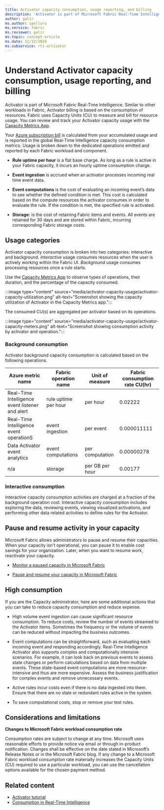 ```yaml
---
title: Activator capacity consumption, usage reporting, and billing
description: 'Activator is part of Microsoft Fabric Real-Time Intelligence and billing is based on the consumption of various resources. This article reviews the types of consumption activities and impact on billing. '
author: galir
ms.author: spelluru
ms.service: fabric
ms.reviewer: galir
ms.topic: concept-article
ms.date: 11/12/2024
ms.subservice: rti-activator
---
```


# Understand Activator capacity consumption, usage reporting, and billing

Activator is part of Microsoft Fabric Real-Time Intelligence. Similar to other workloads in Fabric, Activator billing is based on the consumption of resources. Fabric uses Capacity Units (CU) to measure and bill for resource usage. You can review and track your Activator capacity usage with the [Capacity Metrics App](/fabric/enterprise/metrics-app-compute-page).

Your [Azure subscription bill](/fabric/enterprise/azure-billing) is calculated from your accumulated usage and is reported in the global Real-Time Intelligence capacity consumption metrics. Usage is broken down to the dedicated operations emitted and reported by each Fabric workload and component.

- __Rule uptime per hour__ is a flat base charge. As long as a rule is active in your Fabric capacity, it incurs an hourly uptime consumption charge.

- __Event ingestion__ is accrued when an activator processes incoming real time event data.

- __Event computations__ is the cost of evaluating an incoming event’s data to see whether the defined condition is met. This cost is calculated based on the compute resources the activator consumes in order to evaluate the rule. If the condition is met, the specified rule is activated.

- __Storage:__ is the cost of retaining Fabric items and events. All events are retained for 30 days and are stored within Fabric, incurring corresponding Fabric storage costs. 

## Usage categories

Activator capacity consumption is broken into two categories: interactive and background. *Interactive* usage consumes resources when the user is actively working within the Fabric UI. *Background* usage consumes processing resources once a rule starts.

Use the [Capacity Metrics App](/fabric/enterprise/metrics-app-compute-page) to observe types of operations, their duration, and the percentage of the capacity consumed.

:::image type="content" source="media/activator-capacity-usage/activator-capacity-utilization.png" alt-text="Screenshot showing the capacity utilization of Activator in the Capacity Metrics app.":::

The consumed CU(s) are aggregated per activator based on its operations.

:::image type="content" source="media/activator-capacity-usage/activator-capacity-meters.png" alt-text="Screenshot showing consumption activity by activator and operation.":::

### Background consumption

Activator background capacity consumption is calculated based on the following operations. 

| Azure metric name                               | Fabric operation name | Unit of measure | Fabric consumption rate CU(hr) |
| ----------------------------------------------- | --------------------- | --------------- | ------------------------------ |
| Real-Time Intelligence event listener and alert | rule uptime per hour  | per hour        | 0.02222                        |
| Real-Time Intelligence event operationS         | event ingestion       | per event       | 0.000011111                    |
| Data Activator event analytics                  | event computations    | per computation | 0.00000278                     |
| n/a                                             | storage               | per GB per hour | 0.00177                        |

### Interactive consumption

Interactive capacity consumption activities are charged at a fraction of the background operation cost. Interactive capacity consumption includes exploring the data, reviewing events, viewing visualized activations, and performing other data related activities to define rules for the Activator. 

## Pause and resume activity in your capacity

Microsoft Fabric allows administrators to pause and resume their capacities. When your capacity isn't operational, you can pause it to enable cost savings for your organization. Later, when you want to resume work, reactivate your capacity.

- [Monitor a paused capacity in Microsoft Fabric](/fabric/enterprise/monitor-paused-capacity)

- [Pause and resume your capacity in Microsoft Fabric](/fabric/enterprise/pause-resume)

## High consumption 

If you are the Capacity administrator, here are some additional actions that you can take to reduce capacity consumption and reduce expense. 

- High volume event ingestion can cause significant resource consumption. To reduce costs, review the number of events streamed to the Activator items. Sometimes the frequency or the volume of events can be reduced without impacting the business outcomes.
- Event computations can be straightforward, such as evaluating each incoming event and responding accordingly. Real-Time Intelligence Activator also supports complex and computationally intensive scenarios. For example, it can look back on previous events to assess state changes or perform calculations based on data from multiple events. These state-based event computations are more resource-intensive and thus are more expensive. Assess the business justification for complex events and remove unnecessary events.

- Active rules incur costs even if there is no data ingested into them. Ensure that there are no stale or redundant rules active in the system.
- To save computational costs, stop or remove your test rules.

## Considerations and limitations

__Changes to Microsoft Fabric workload consumption rate__

Consumption rates are subject to change at any time. Microsoft uses reasonable efforts to provide notice via email or through in-product notification. Changes shall be effective on the date stated in Microsoft’s Release Notes or in the Microsoft Fabric blog. If any change to a Microsoft Fabric workload consumption rate materially increases the Capacity Units (CU) required to use a particular workload, you can use the cancellation options available for the chosen payment method.

## Related content
- [Activator tutorial](activator-get-data-power-bi.md)
- [Consumption in Real-Time Intelligence](../real-time-intelligence-consumption.md)
